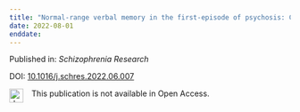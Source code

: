 ```yaml
---
title: "Normal-range verbal memory in the first-episode of psychosis: Clinical and functional outcomes across 24 months and impact of estimated verbal memory decrement"
date: 2022-08-01
enddate:
---
```


Published in: *Schizophrenia Research*

DOI: [10.1016/j.schres.2022.06.007](https://doi.org/10.1016/j.schres.2022.06.007)

<img src="https://upload.wikimedia.org/wikipedia/commons/thumb/0/0e/Closed_Access_logo_transparent.svg/1200px-Closed_Access_logo_transparent.svg.png" alt="drawing" width="25" align="left"/> &nbsp;&nbsp;&nbsp;This publication is not available in Open Access.


